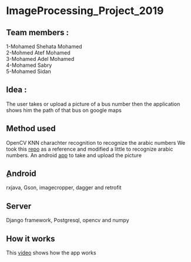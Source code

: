 # ImageProcessing_Project_2019
## Team members :

1-Mohamed Shehata Mohamed <br>
2-Mohmed Atef Mohamed <br>
3-Mohamed Adel Mohamed <br>
4-Mohamed Sabry <br>
5-Mohamed Sidan <br>

## Idea :
The user takes or upload  a picture of a bus number then the application shows him the path of that bus on google maps
    

## Method used 
OpenCV KNN charachter recognition to recognize the arabic numbers
We took this [repo](https://github.com/MicrocontrollersAndMore/OpenCV_3_KNN_Character_Recognition_Python) as a reference and modified a little to recognize arabic numbers.
An android [app](https://github.com/MuhammedSabry/Bus-Route.git) to take and upload the picture

## ِAndroid
rxjava, Gson, imagecropper, dagger and retrofit

## Server
Django framework, Postgresql, opencv and numpy

## How it works
This [video](https://youtu.be/SFog5FCl6OI) shows how the app works


